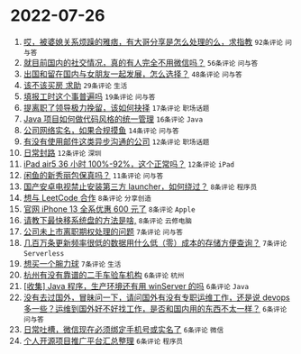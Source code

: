 # 2022-07-26

1. [哎，被婆媳关系烦躁的雅痞，有大哥分享是怎么处理的么，求指教](https://www.v2ex.com/t/868698) `92条评论` `问与答`
1. [就目前国内的社交情况，真的有人完全不用微信吗？](https://www.v2ex.com/t/868696) `56条评论` `问与答`
1. [出国和留在国内与女朋友一起发展，怎么选择？](https://www.v2ex.com/t/868723) `48条评论` `问与答`
1. [该不该买房 求助](https://www.v2ex.com/t/868720) `29条评论` `生活`
1. [填报工时这个事普遍吗](https://www.v2ex.com/t/868697) `19条评论` `问与答`
1. [提离职了领导极力挽留，该如何抉择](https://www.v2ex.com/t/868746) `17条评论` `职场话题`
1. [Java 项目如何做代码风格的统一管理](https://www.v2ex.com/t/868683) `16条评论` `Java`
1. [公司网络实名，如果合规摸鱼](https://www.v2ex.com/t/868694) `14条评论` `问与答`
1. [有没有使用邮件这类异步沟通的公司](https://www.v2ex.com/t/868708) `12条评论` `职场话题`
1. [日常封路](https://www.v2ex.com/t/868705) `12条评论` `深圳`
1. [iPad air5 36 小时 100%-92%，这个正常吗？](https://www.v2ex.com/t/868688) `12条评论` `iPad`
1. [闲鱼的新秀丽包保真吗？](https://www.v2ex.com/t/868755) `11条评论` `问与答`
1. [国产安卓电视禁止安装第三方 launcher，如何绕过？](https://www.v2ex.com/t/868759) `8条评论` `程序员`
1. [想与 LeetCode 合作](https://www.v2ex.com/t/868747) `8条评论` `分享创造`
1. [官网 iPhone 13 全系优惠 600 元了](https://www.v2ex.com/t/868699) `8条评论` `Apple`
1. [请教下最快移系统盘的方法是啥,](https://www.v2ex.com/t/868687) `8条评论` `云修电脑`
1. [公司未上市离职期权处理的问题](https://www.v2ex.com/t/868721) `7条评论` `问与答`
1. [几百万条更新频率很低的数据用什么低（零）成本的存储方便查询？](https://www.v2ex.com/t/868715) `7条评论` `Serverless`
1. [想买一个腕力球](https://www.v2ex.com/t/868691) `7条评论` `生活`
1. [杭州有没有靠谱的二手车验车机构](https://www.v2ex.com/t/868732) `6条评论` `杭州`
1. [[收集] Java 程序，生产环境还有用 winServer 的吗](https://www.v2ex.com/t/868724) `6条评论` `Java`
1. [没有去过国外，冒昧问一下，请问国外有没有专职运维工作，还是说 devops 多一些？运维到国外好不好找工作，是否和国内用的东西不太一样？](https://www.v2ex.com/t/868713) `6条评论` `问与答`
1. [日常吐槽，微信现在必须绑定手机号或实名了](https://www.v2ex.com/t/868686) `6条评论` `微信`
1. [个人开源项目推广平台汇总整理](https://www.v2ex.com/t/868684) `6条评论` `程序员`
